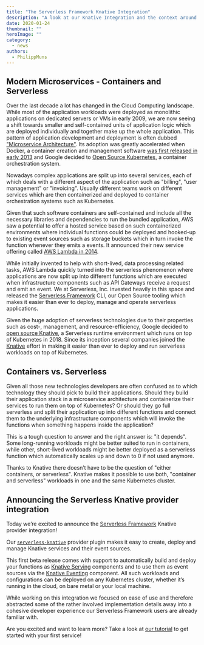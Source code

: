 ```yaml
---
title: "The Serverless Framework Knative Integration"
description: "A look at our Knative Integration and the context around it."
date: 2020-01-24
thumbnail: ""
heroImage: ""
category:
  - news
authors:
  - PhilippMuns
---
```


## Modern Microservices - Containers and Serverless

Over the last decade a lot has changed in the Cloud Computing landscape. While most of the application workloads were deployed as monolithic applications on dedicated servers or VMs in early 2009, we are now seeing a shift towards smaller and self-contained units of application logic which are deployed individually and together make up the whole application. This pattern of application development and deployment is often dubbed ["Microservice Architecture"](https://martinfowler.com/articles/microservices.html). Its adoption was greatly accelerated when Docker, a container creation and management software [was first released in early 2013](https://news.ycombinator.com/item?id=5445387) and Google decided to [Open Source Kubernetes](https://github.com/kubernetes/kubernetes/commit/2c4b3a562ce34cddc3f8218a2c4d11c7310e6d56), a container orchestration system.

Nowadays complex applications are split up into several services, each of which deals with a different aspect of the application such as "billing", "user management" or "invoicing". Usually different teams work on different services which are then containerized and deployed to container orchestration systems such as Kubernetes.

Given that such software containers are self-contained and include all the necessary libraries and dependencies to run the bundled application, AWS saw a potential to offer a hosted service based on such containerized environments where individual functions could be deployed and hooked-up to existing event sources such as storage buckets which in turn invoke the function whenever they emits a events. It announced their new service offering called [AWS Lambda in 2014](https://www.youtube.com/watch?v=9eHoyUVo-yg).

While initially invented to help with short-lived, data processing related tasks, AWS Lambda quickly turned into the serverless phenomenon where applications are now split up into different functions which are executed when infrastructure components such as API Gateways receive a request and emit an event. We at Serverless, Inc. invested heavily in this space and released the [Serverless Framework](https://github.com/serverless/serverless) CLI, our Open Source tooling which makes it easier than ever to deploy, manage and operate serverless applications.

Given the huge adoption of serverless technologies due to their properties such as cost-, management, and resource-efficiency, Google decided to [open source Knative](https://cloudplatform.googleblog.com/2018/07/bringing-the-best-of-serverless-to-you.html), a Serverless runtime environment which runs on top of Kubernetes in 2018. Since its inception several companies joined the [Knative](https://knative.dev/) effort in making it easier than ever to deploy and run serverless workloads on top of Kubernetes.

## Containers vs. Serverless

Given all those new technologies developers are often confused as to which technology they should pick to build their applications. Should they build their application stack in a microservice architecture and containerize their services to run them on top of Kubernetes? Or should they go full serverless and split their application up into different functions and connect them to the underlying infrastructure components which will invoke the functions when something happens inside the application?

This is a tough question to answer and the right answer is: "it depends". Some long-running workloads might be better suited to run in containers, while other, short-lived workloads might be better deployed as a serverless function which automatically scales up and down to 0 if not used anymore.

Thanks to Knative there doesn’t have to be the question of "either containers, or serverless". Knative makes it possible to use both, "container and serverless" workloads in one and the same Kubernetes cluster.

## Announcing the Serverless Knative provider integration

Today we’re excited to announce the [Serverless Framework](https://github.com/serverless/serverless) Knative provider integration!

Our [`serverless-knative`](https://github.com/serverless/serverless-knative) provider plugin makes it easy to create, deploy and manage Knative services and their event sources.

This first beta release comes with support to automatically build and deploy your functions as [Knative Serving](https://knative.dev/docs/serving/) components and to use them as event sources via the [Knative Eventing](https://knative.dev/docs/eventing/) component. All such workloads and configurations can be deployed on any Kubernetes cluster, whether it’s running in the cloud, on bare metal or your local machine.

While working on this integration we focused on ease of use and therefore abstracted some of the rather involved implementation details away into a cohesive developer experience our Serverless Framework users are already familiar with.

Are you excited and want to learn more? Take a look at [our tutorial](https://serverless.com/blog/deploy-your-first-knative-service-with-the-serverless-framework) to get started with your first service!
